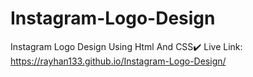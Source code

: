 # Instagram-Logo-Design
Instagram Logo Design Using Html And CSS✔️
Live Link: https://rayhan133.github.io/Instagram-Logo-Design/
